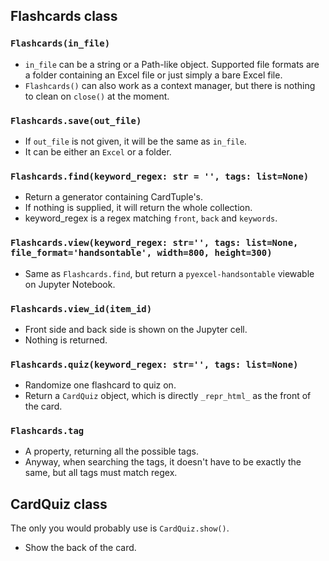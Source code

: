 ## Flashcards class

### `Flashcards(in_file)`

- `in_file` can be a string or a Path-like object. Supported file formats are a folder containing an Excel file or just simply a bare Excel file.
- `Flashcards()` can also work as a context manager, but there is nothing to clean on `close()` at the moment.

### `Flashcards.save(out_file)`

- If `out_file` is not given, it will be the same as `in_file`.
- It can be either an `Excel` or a folder.

### `Flashcards.find(keyword_regex: str = '', tags: list=None)`

- Return a generator containing CardTuple's.
- If nothing is supplied, it will return the whole collection.
- keyword_regex is a regex matching `front`, `back` and `keywords`.

### `Flashcards.view(keyword_regex: str='', tags: list=None, file_format='handsontable', width=800, height=300)`

- Same as `Flashcards.find`, but return a `pyexcel-handsontable` viewable on Jupyter Notebook.

### `Flashcards.view_id(item_id)`

- Front side and back side is shown on the Jupyter cell.
- Nothing is returned.

### `Flashcards.quiz(keyword_regex: str='', tags: list=None)`

- Randomize one flashcard to quiz on.
- Return a `CardQuiz` object, which is directly `_repr_html_` as the front of the card.

### `Flashcards.tag`

- A property, returning all the possible tags.
- Anyway, when searching the tags, it doesn't have to be exactly the same, but all tags must match regex.

## CardQuiz class

The only you would probably use is `CardQuiz.show()`.

- Show the back of the card.
